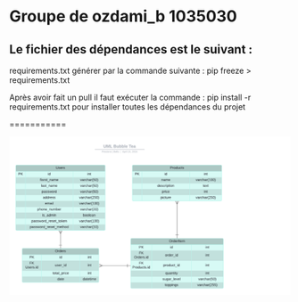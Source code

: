 # Groupe de ozdami_b 1035030

## Le fichier des dépendances est le suivant : 
requirements.txt générer par la commande suivante : pip freeze > requirements.txt


Après avoir fait un pull il faut exécuter la commande : pip install -r requirements.txt
pour installer toutes les dépendances du projet 

===========

![UML](Diagramme.png)